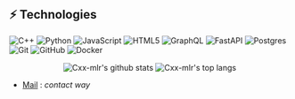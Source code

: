 

## ⚡ Technologies

![C++](https://img.shields.io/badge/-C++-00599C?style=flat-square&logo=c)
![Python](https://img.shields.io/badge/-Python-black?style=flat-square&logo=Python)
![JavaScript](https://img.shields.io/badge/-JavaScript-black?style=flat-square&logo=javascript)
![HTML5](https://img.shields.io/badge/-HTML5-E34F26?style=flat-square&logo=html5&logoColor=white)
![GraphQL](https://img.shields.io/badge/-GraphQL-E10098?style=flat-square&logo=graphql)
![FastAPI](https://img.shields.io/badge/FastAPI-005571?style=flat-square&logo=fastapi)
![Postgres](https://img.shields.io/badge/postgres-%23316192.svg?style=flat-square&logo=postgresql&logoColor=white)
![Git](https://img.shields.io/badge/-Git-black?style=flat-square&logo=git)
![GitHub](https://img.shields.io/badge/-GitHub-181717?style=flat-square&logo=github)
![Docker](https://img.shields.io/badge/docker-%230db7ed.svg?style=flat-square&logo=docker&logoColor=white)

<p align='center'>
  <img align="center" src="https://github-readme-stats.vercel.app/api?username=Cxx-mlr&bg_color=071A2C&icon_color=4194FD&show_icons=true&count_private=true&include_all_commits=true&theme=tokyonight&line_height=27&text_color=FFFFFF" alt="Cxx-mlr's github stats"/>

  <img align="center" src="https://github-readme-stats.vercel.app/api/top-langs/?username=Cxx-mlr&&hide=Shell,Procfile&bg_color=071A2C&text_color=FFFFFF" alt="Cxx-mlr's top langs"/>
</p>

- [Mail](...) : _contact way_

